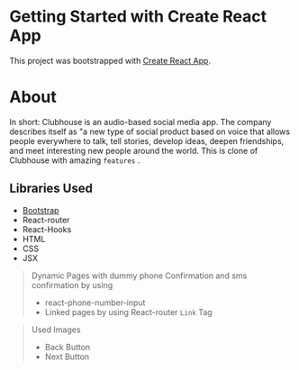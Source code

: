 # Getting Started with Create React App

This project was bootstrapped with [Create React App](https://github.com/facebook/create-react-app).

# About 

In short: Clubhouse is an audio-based social media app. The company describes itself as "a new type of social product based on voice that allows people everywhere to talk, tell stories, develop ideas, deepen friendships, and meet interesting new people around the world.
This is clone of Clubhouse with amazing `features` .

## Libraries Used
- [Bootstrap](https://react-bootstrap.github.io/getting-started/introduction/)
- React-router
- React-Hooks
- HTML
- CSS
- JSX


> Dynamic Pages with dummy phone Confirmation  and sms confirmation by using 
>- react-phone-number-input
>- Linked pages by using React-router `Link` Tag

> Used Images
>- Back Button
>- Next Button
